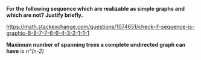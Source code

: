 **For the following sequence which are realizable as simple graphs
and which are not? Justify briefly.**

https://math.stackexchange.com/questions/1074651/check-if-sequence-is-graphic-8-8-7-7-6-6-4-3-2-1-1-1

**Maximum number of spanning trees a complete undirected graph can have**
is _n^(n-2)_


